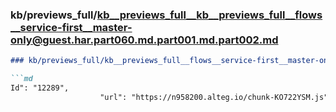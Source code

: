 ### kb/previews_full/kb__previews_full__kb__previews_full__flows__service-first__master-only@guest.har.part060.md.part001.md.part002.md

```md
### kb/previews_full/kb__previews_full__flows__service-first__master-only@guest.har.part060.md.part001.md (part 002)

```md
Id": "12289",
                    "url": "https://n958200.alteg.io/chunk-KO722YSM.js",
       
```

```

```
